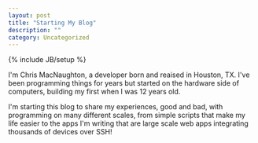 ```yaml
---
layout: post
title: "Starting My Blog"
description: ""
category: Uncategorized
---
```

{% include JB/setup %}

I'm Chris MacNaughton, a developer born and reaised in Houston, TX.  I've been programming things for years but started on the hardware side of computers, building my first when I was 12 years old.

I'm starting this blog to share my experiences, good and bad, with programming on many different scales, from simple scripts that make my life easier to the apps I'm writing that are large scale web apps integrating thousands of devices over SSH!